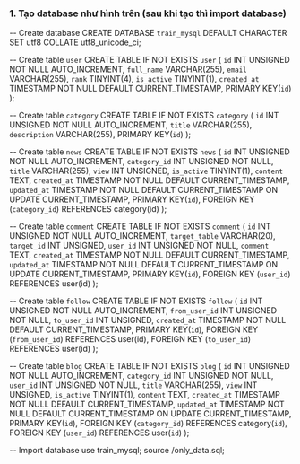 ### 1. Tạo database như hình trên (sau khi tạo thì import database)
-- Create database
  CREATE DATABASE `train_mysql` DEFAULT CHARACTER SET utf8 COLLATE utf8_unicode_ci;

-- Create table `user`
CREATE TABLE IF NOT EXISTS `user` (
  `id` INT UNSIGNED NOT NULL AUTO_INCREMENT,
  `full_name` VARCHAR(255),
  `email` VARCHAR(255),
  `rank` TINYINT(4),
  `is_active` TINYINT(1),
  `created_at` TIMESTAMP NOT NULL DEFAULT CURRENT_TIMESTAMP,
  PRIMARY KEY(`id`)
);

-- Create table `category`
CREATE TABLE IF NOT EXISTS `category` (
  `id` INT UNSIGNED NOT NULL AUTO_INCREMENT,
  `title` VARCHAR(255),
  `description` VARCHAR(255),
  PRIMARY KEY(`id`)
);

-- Create table `news`
CREATE TABLE IF NOT EXISTS `news` (
  `id` INT UNSIGNED NOT NULL AUTO_INCREMENT,
  `category_id` INT UNSIGNED NOT NULL,
  `title` VARCHAR(255),
  `view` INT UNSIGNED,
  `is_active` TINYINT(1),
  `content` TEXT,
  `created_at` TIMESTAMP NOT NULL DEFAULT CURRENT_TIMESTAMP,
  `updated_at` TIMESTAMP NOT NULL DEFAULT CURRENT_TIMESTAMP ON UPDATE CURRENT_TIMESTAMP,
  PRIMARY KEY(`id`),
  FOREIGN KEY (`category_id`) REFERENCES category(id)
);

-- Create table `comment`
CREATE TABLE IF NOT EXISTS `comment` (
    `id` INT UNSIGNED NOT NULL AUTO_INCREMENT,
  `target_table` VARCHAR(20),
  `target_id` INT UNSIGNED,
  `user_id` INT UNSIGNED NOT NULL,
  `comment` TEXT,
  `created_at` TIMESTAMP NOT NULL DEFAULT CURRENT_TIMESTAMP,
  `updated_at` TIMESTAMP NOT NULL DEFAULT CURRENT_TIMESTAMP ON UPDATE CURRENT_TIMESTAMP,
  PRIMARY KEY(`id`),
  FOREIGN KEY (`user_id`) REFERENCES user(id)
);

-- Create table `follow`
CREATE TABLE IF NOT EXISTS `follow` (
  `id` INT UNSIGNED NOT NULL AUTO_INCREMENT,
  `from_user_id` INT UNSIGNED NOT NULL,
  `to_user_id` INT UNSIGNED,
  `created_at` TIMESTAMP NOT NULL DEFAULT CURRENT_TIMESTAMP,
  PRIMARY KEY(`id`),
  FOREIGN KEY (`from_user_id`) REFERENCES user(id),
  FOREIGN KEY (`to_user_id`) REFERENCES user(id)
);

-- Create table `blog`
CREATE TABLE IF NOT EXISTS `blog` (
  `id` INT UNSIGNED NOT NULL AUTO_INCREMENT,
  `category_id` INT UNSIGNED NOT NULL,
  `user_id` INT UNSIGNED NOT NULL,
  `title` VARCHAR(255),
  `view` INT UNSIGNED,
  `is_active` TINYINT(1),
  `content` TEXT,
  `created_at` TIMESTAMP NOT NULL DEFAULT CURRENT_TIMESTAMP,
  `updated_at` TIMESTAMP NOT NULL DEFAULT CURRENT_TIMESTAMP ON UPDATE CURRENT_TIMESTAMP,
  PRIMARY KEY(`id`),
  FOREIGN KEY (`category_id`) REFERENCES category(`id`),
  FOREIGN KEY (`user_id`) REFERENCES user(`id`)
);

-- Import database
use train_mysql;
source /only_data.sql;